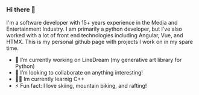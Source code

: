 ### Hi there 👋

I'm a software developer with 15+ years experience in the Media and Entertainment Industry. I am primarily a python developer, but I've also worked with a lot of front end technologies including Angular, Vue, and HTMX. 
This is my personal github page with projects I work on in my spare time. 

- 🔭 I’m currently working on LineDream (my generative art library for Python)
- 👯 I’m looking to collaborate on anything interesting!
- 👨‍💻 Im currently learnig C++
- ⚡ Fun fact: I love skiing, mountain biking, and rafting!
